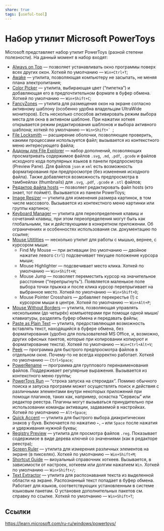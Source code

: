 ```yaml
---
share: true
tags: [useful-tool]
---
```

# Набор утилит Microsoft PowerToys
Microsoft представляет набор утилит PowerToys (разной степени полезности). На данный момент в набор входят:
- [Always on Top](https://learn.microsoft.com/ru-ru/windows/powertoys/always-on-top) — позволяет устанавливать окно программы поверх всех других окон. Хоткей по умолчанию — `Win+Ctrl+T`;
- [Awake](https://learn.microsoft.com/en-us/windows/powertoys/awake) — утилита, позволяющая компьютеру не засыпать, не меняя плана электропитания;
- [Color Picker](https://learn.microsoft.com/en-us/windows/powertoys/color-picker) — утилита, выбирающая цвет (“пипетка”) и добавляющая его в предпочтительном формате в буфер обмена. Хоткей по умолчанию — `Win+Shift+C`;
- [FancyZones](https://learn.microsoft.com/en-us/windows/powertoys/fancyzones) — утилита для размещения окон на экране согласно активному шаблону (особенно удобна владельцам UltraWide мониторов). Есть несколько способов активировать режим выбора места для окна в активном шаблоне. При нажатии хоткея открывается режим редактирования шаблонов и выбора активного шаблона; хоткей по умолчанию — ``Win+Shift+` ``;
-  [File Locksmith](https://learn.microsoft.com/en-us/windows/powertoys/file-locksmith) — расширение оболочки, позволяющее проверить, какими процессами используется файл; вызывается из контекстного меню интересующего файла;
- [Аддоны для File Explorer](https://learn.microsoft.com/en-us/windows/powertoys/file-explorer) — набор дополнений, позволяющих просматривать содержимое файлов `.svg`, `.md`, `.pdf`, `.gcode` и файлов исходного кода популярных языков в панели предпросмотра (Preview Pane). Для файлов `json` и `xml` есть возможность форматирования при предпросмотре (без изменения исходного файла). Также добавляется возможность предпросмотра в тамбнейлах (thumbnails) для `.svg`, `.pdf`, `.gcode` и `.stl` файлов;
- [Редактор файла hosts](https://learn.microsoft.com/en-us/windows/powertoys/hosts-file-editor) — позволяет редактировать файл hosts (кто знает, тот поймёт). Вызывается из панели PowerToys;
- [Image Resizer](https://learn.microsoft.com/en-us/windows/powertoys/image-resizer) — утилита для изменения размера картинок, в том числе массового. Вызывается из контекстного меню картинки или группы картинок;
- [Keyboard Manager](https://learn.microsoft.com/en-us/windows/powertoys/keyboard-manager) — утилита для переопределения клавиш и сочетаний клавиш, при этом переопределения могут быть как глобальными, так и действующими в конкретном приложении. Об ограничениях и особенностях использования см. документацию по ссылке;
- [Mouse Utitlities](https://learn.microsoft.com/en-us/windows/powertoys/mouse-utilities) — несколько утилит для работы с мышью, вернее, с курсором мыши:
	- Find My Mouse — при активации (по умолчанию — двойное нажатие левого `Ctrl`) подсвечивает текущее положение курсора мыши;
	- Mouse Highlighter — подсвечивает место клика. Хоткей по умолчанию — `Win+Shift+H`;
	- Mouse Jump — позволяет переместить курсор на значительное расстояние (“перепрыгнуть”). Появляется маленькое поле выбора точки прыжка и после клика курсор перепрыгивает на выбранное место. Хоткей по умолчанию — `Win+Shift+D`;
	- Mouse Pointer Crosshairs — добавляет перекрестье (!) с курсором мыши в центре. Хоткей по умолчанию — `Win+Alt+P`;
- [Mouse Without Borders](https://learn.microsoft.com/en-us/windows/powertoys/mouse-without-borders) — утилита, позволяющая управлять несколькими (до четырёх) компьютерами при помощи одной мыши/клавиатуры, разделять буфер обмена и передавать файлы;
- [Paste as Plain Text](https://learn.microsoft.com/en-us/windows/powertoys/paste-as-plain-text) — утилита, предоставляющая возможность вставлять текст, находящийся в буфере обмена, без форматирования (удобно для пользователей MS Office, и, возможно, других офисных пакетов, которые при копировании копируют и форматирование текста). Хоткей по умолчанию — `Win+Ctrl+Alt+V`;
- [Peek](https://learn.microsoft.com/en-us/windows/powertoys/peek) — программа для быстрого предпросмотра файлов в отдельном окне. Почему-то не всегда корректно работает. Хоткей по умолчанию — `Ctrl+Space`;
- [PowerRename](https://learn.microsoft.com/en-us/windows/powertoys/powerrename) — программа для группового перенаименования файлов. Поддерживает регулярные выражения. Вызывается из контекстного меню группы;
- [PowerToys Run](https://learn.microsoft.com/en-us/windows/powertoys/run) — “строка запуска на стероидах”. Помимо обычного поиска и запуска программ может осуществлять поиск и действия с различными элементами внутри некоторых приложений при помощи плагинов, таких как, например, оснастка “Сервисы” или редактор реестра. Плагины могут вызываться принудительно при использовании команды активации, задаваемой в настройках. Хоткей по умолчанию — `Alt+Space`;
- [Quick Accent](https://learn.microsoft.com/en-us/windows/powertoys/quick-accent) — утилита для быстрого выбора диакритических знаков у букв. Включается по нажатию `←`, `→` или `Space` после нажатия и удерживания нужной буквы;
- [Registry Preview](https://learn.microsoft.com/en-us/windows/powertoys/quick-accent) — утилита для просмотра файлов `.reg`. Показывает содержимое в виде дерева ключей со значениями (как в редакторе реестра);
- [Screen Ruler](https://learn.microsoft.com/en-us/windows/powertoys/screen-ruler) — утилита для измерения различных элементов на экране (в пикселях). Хоткей по умолчанию — `Win+Shift+M`;
- [Shortcut Guide](https://learn.microsoft.com/en-us/windows/powertoys/shortcut-guide) — визуальный справочник хоткеев. Вызывается, в зависимости от настроек, хоткеем или долгим нажатием `Win`. Хоткей по умолчанию — `Win+Shift+/`;
- [Text Extractor](https://learn.microsoft.com/en-us/windows/powertoys/text-extractor) — утилита для распознавания текста из выделенной области на экране. Распознанный текст попадает в буфер обмена. Работает для языков, соответствующих установленным в системе языковым пакетам. О установке дополнительных пакетов см. справку по ссылке. Хоткей по умолчанию — `Win+Shift+T`;

## Ссылки
https://learn.microsoft.com/ru-ru/windows/powertoys/